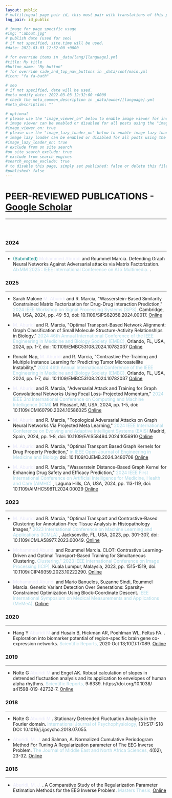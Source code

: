 ```yaml
---
layout: public
# multilingual page pair id, this must pair with translations of this page. (This name must be unique)
lng_pair: id_public

# image for page specific usage
#img: ":about.jpg"
# publish date (used for seo)
# if not specified, site.time will be used.
#date: 2022-03-03 12:32:00 +0000

# for override items in _data/lang/[language].yml
#title: My title
#button_name: "My button"
# for override side_and_top_nav_buttons in _data/conf/main.yml
#icon: "fa fa-bath"

# seo
# if not specified, date will be used.
#meta_modify_date: 2022-03-03 12:32:00 +0000
# check the meta_common_description in _data/owner/[language].yml
#meta_description: ""

# optional
# please use the "image_viewer_on" below to enable image viewer for individual pages or posts (_posts/ or [language]/_posts folders).
# image viewer can be enabled or disabled for all posts using the "image_viewer_posts: true" setting in _data/conf/main.yml.
#image_viewer_on: true
# please use the "image_lazy_loader_on" below to enable image lazy loader for individual pages or posts (_posts/ or [language]/_posts folders).
# image lazy loader can be enabled or disabled for all posts using the "image_lazy_loader_posts: true" setting in _data/conf/main.yml.
#image_lazy_loader_on: true
# exclude from on site search
#on_site_search_exclude: true
# exclude from search engines
#search_engine_exclude: true
# to disable this page, simply set published: false or delete this file
#published: false
---
```


# PEER-REVIEWED PUBLICATIONS - [Google Scholar](https://scholar.google.com/citations?user=lGKFtoIAAAAJ&hl=en) 
<div style="border-top: 2px solid gray;"></div>


<div style="height: 40px;"></div>

<h3>2024</h3>
<div style="border-top: 0.5px solid gray;"></div>

+ <p>  <span style="color: #008080;"> (Submitted)</span> <span style="color: #E6E6FA;"> Mohammed Aburidi </span> and Roummel Marcia. Defending Graph Neural Networks Against Adversarial attacks via Matrix Factorization. <span style="color: #ADD8E6;"> AIxMM 2025 : IEEE International Conference on AI x Multimedia. </span>. </p>



<h3>2025</h3>
<div style="border-top: 0.5px solid gray;"></div>

+ <p> Sarah Malone <span style="color: #E6E6FA;"> M. Aburidi </span> and R. Marcia, "Wasserstein-Based Similarity Constrained Matrix Factorization for Drug-Drug Interaction Prediction," <span style="color: #ADD8E6;"> 2024 IEEE Workshop on Signal Processing Systems (SiPS), </span> Cambridge, MA, USA, 2024, pp. 49-53, doi: 10.1109/SiPS62058.2024.00017. <a href="[https://ieeexplore.ieee.org/abstract/document/10782458](https://ieeexplore.ieee.org/abstract/document/10768226)"> Online </a> 

+ <p> <span style="color: #E6E6FA;"> M. Aburidi </span> and R. Marcia, "Optimal Transport-Based Network Alignment: Graph Classification of Small Molecule Structure-Activity Relationships in Biology," <span style="color: #ADD8E6;"> 2024 46th Annual International Conference of the IEEE Engineering in Medicine and Biology Society (EMBC), </span> Orlando, FL, USA, 2024, pp. 1-7, doi: 10.1109/EMBC53108.2024.10782037 <a href="https://ieeexplore.ieee.org/abstract/document/10782458"> Online </a> 


+ <p> Ronald Nap, <span style="color: #E6E6FA;"> M. Aburidi </span> and R. Marcia, "Contrastive Pre-Training and Multiple Instance Learning for Predicting Tumor Microsatellite Instability," <span style="color: #ADD8E6;"> 2024 46th Annual International Conference of the IEEE Engineering in Medicine and Biology Society (EMBC), </span> Orlando, FL, USA, 2024, pp. 1-7, doi: 10.1109/EMBC53108.2024.10782037 <a href="https://ieeexplore.ieee.org/abstract/document/10782037"> Online </a> 


+ <p> <span style="color: #E6E6FA;"> M. Aburidi </span> and R. Marcia, "Adversarial Attack and Training for Graph Convolutional Networks Using Focal Loss-Projected Momentum," <span style="color: #ADD8E6;"> 2024 IEEE 3rd International Conference on Computing and Machine Intelligence (ICMI) </span> Mt Pleasant, MI, USA, 2024, pp. 1-5, doi: 10.1109/ICMI60790.2024.10586025 <a href="https://ieeexplore.ieee.org/abstract/document/10586025"> Online </a> 


+ <p> <span style="color: #E6E6FA;"> M. Aburidi </span> and R. Marcia, "Topological Adversarial Attacks on Graph Neural Networks Via Projected Meta Learning," <span style="color: #ADD8E6;"> 2024 IEEE International Conference on Evolving and Adaptive Intelligent Systems (EAIS) </span> Madrid, Spain, 2024, pp. 1-8, doi: 10.1109/EAIS58494.2024.1056910 <a href="https://ieeexplore.ieee.org/abstract/document/10569101"> Online </a> 


+ <p> <span style="color: #E6E6FA;"> M. Aburidi </span> and R. Marcia, "Optimal Transport Based Graph Kernels for Drug Property Prediction," <span style="color: #ADD8E6;"> in IEEE Open Journal of Engineering in Medicine and Biology </span> doi: 10.1109/OJEMB.2024.3480708 <a href="https://ieeexplore.ieee.org/document/10716457/keywords#keywords"> Online </a> 

+ <p> <span style="color: #E6E6FA;"> M. Aburidi </span> and R. Marcia, "Wasserstein Distance-Based Graph Kernel for Enhancing Drug Safety and Efficacy Prediction," <span style="color: #ADD8E6;"> 2024 IEEE First International Conference on Artificial Intelligence for Medicine, Health and Care (AIMHC) </span>, Laguna Hills, CA, USA, 2024, pp. 113-119, doi: 10.1109/AIMHC59811.2024.00029  <a href="https://ieeexplore.ieee.org/abstract/document/10504311"> Online </a> 


<h3>2023</h3>
<div style="border-top: 0.5px solid gray;"></div>

+ <p> <span style="color: #E6E6FA;"> M. Aburidi </span> and R. Marcia, "Optimal Transport and Contrastive-Based Clustering for Annotation-Free Tissue Analysis in Histopathology Images," <span style="color: #ADD8E6;"> 2023 International Conference on Machine Learning and Applications (ICMLA)  </span>, Jacksonville, FL, USA, 2023, pp. 301-307, doi: 10.1109/ICMLA58977.2023.00049.  <a href="https://ieeexplore.ieee.org/abstract/document/10459798"> Online </a> 


+ <p>  <span style="color: #E6E6FA;"> Mohammed Aburidi </span> and Roummel Marcia. CLOT: Contrastive Learning-Driven and Optimal Transport-Based Training for Simultaneous Clustering. <span style="color: #ADD8E6;"> Clustering," 2023 IEEE International Conference on Image Processing (ICIP), </span> Kuala Lumpur, Malaysia, 2023, pp. 1515-1519, doi: 10.1109/ICIP49359.2023.10222290.  <a href="https://ieeexplore.ieee.org/abstract/document/10222290?casa_token=Met0VaGfoIYAAAAA:xY82a-jPcBxDLrcTTiYTRoJVmPxIUa39m5RsHsmbK0feudojmEhhik5mx2Re1bwoo4QFIvvxhA"> Online </a> 

+ <p>  <span style="color: #E6E6FA;"> Mohammed Aburidi </span> and Mario Banuelos, Suzanne Sindi, Roummel Marcia. Genetic Variant Detection Over Generations: Sparsity-Constrained Optimization Using Block-Coordinate Descent. <span style="color: #ADD8E6;"> IEEE International Symposium on Medical Measurements and Applications (MeMeA), </span>  <a href="https://ieeexplore.ieee.org/abstract/document/10171853"> Online </a> 



<h3>2020</h3>
<div style="border-top: 0.5px solid gray;"></div>


+ <p>  Hang Y <span style="color: #E6E6FA;"> Aburidi M </span> and Husain B, Hickman AR, Poehlman WL, Feltus FA. . Exploration into biomarker potential of region-specific brain gene co-expression networks. <span style="color: #ADD8E6;"> Scientific Reports, </span> 2020 Oct 13;10(1):17089. <a href="https://www.nature.com/articles/s41598-020-73611-1"> Online </a> 



<h3>2019</h3>
<div style="border-top: 0.5px solid gray;"></div>

+ <p>  Nolte G <span style="color: #E6E6FA;"> Aburidi M </span> and Engel AK. Robust calculation of slopes in detrended fluctuation analysis and its application to envelopes of human alpha rhythms. <span style="color: #ADD8E6;"> Scientific Reports, </span> 9:6339. https://doi.org/10.1038/ s41598-019-42732-7. <a href="https://www.nature.com/articles/s41598-019-42732-7"> Online </a> 




<h3>2018 </h3>
<div style="border-top: 0.5px solid gray;"></div>

+ <p>  Nolte G <span style="color: #E6E6FA;"> Aburidi M </span>. Stationary Detrended Fluctuation Analysis in the Fourier domain. <span style="color: #ADD8E6;"> International Journal of Psychophysiology, </span> 131:S17-S18 DOI: 10.1016/j.ijpsycho.2018.07.055. 



+ <p>  <span style="color: #E6E6FA;"> Aburidi, M. J. </span> and Salman, A. Normalized Cumulative Periodogram Method For Tuning A Regularization parameter of The EEG Inverse Problem. <span style="color: #ADD8E6;"> The Journal of Middle East and North Africa Sciences, </span> 4(02), 23-32. <a href="https://oaji.net/pdf.html?n=2017/2705-1517390964.pdf"> Online </a> 


<h3>2016 </h3>
<div style="border-top: 0.5px solid gray;"></div>


+ <p>  <span style="color: #E6E6FA;"> Aburidi, M. J. </span>. A Comparative Study of the Regularization Parameter Estimation Methods for the EEG Inverse Problem. <span style="color: #ADD8E6;"> Masters Thesis, </span>  <a href="https://scholar.najah.edu/sites/default/files/Mohammed%20Jamil%20Aburidi.pdfiop"> Online </a> 





